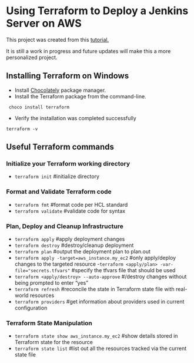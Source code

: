 # Using Terraform to Deploy a Jenkins Server on AWS 

This project was created from this [tutorial.](https://www.freecodecamp.org/news/learn-terraform-by-deploying-jenkins-server-on-aws/)

It is still a work in progress and future updates will make this a more personalized project.

## Installing Terraform on Windows
* Install [Chocolately](https://chocolatey.org/install#individual) package manager.
* Install the Terraform package from the command-line.
```properties
 choco install terraform
```
* Verify the installation was completed successfully
```properties
terraform -v
```

## Useful Terraform commands
### Initialize your Terraform working directory
- ```terraform init``` #initialize directory

### Format and Validate Terraform code
- ```terraform fmt``` #format code per HCL standard
- ```terraform validate``` #validate code for syntax

### Plan, Deploy and Cleanup Infrastructure
- ```terraform apply``` #apply deployment changes 
- ```terraform destroy``` #destroy/cleanup deployment
- ```terraform plan``` #output the deployment plan to plan.out
- ```terraform apply -target=aws_instance.my_ec2``` #only apply/deploy changes to the targeted resource
-```terraform <apply/plan> -var-file="secrets.tfvars"``` #specify the tfvars file that should be used
- ```terraform <apply/destroy> --auto-approve``` #/destroy changes without being prompted to enter “yes”
- ```terraform refresh``` #reconcile the state in Terraform state file with real-world resources
- ```terraform providers``` #get information about providers used in current configuration

### Terraform State Manipulation
- ```terraform state show aws_instance.my_ec2``` #show details stored in Terraform state for the resource
- ```terraform state list``` #list out all the resources tracked via the current state file
